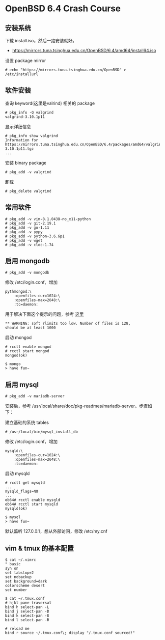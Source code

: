 # OpenBSD 6.4 Crash Course

## 安装系统

下载 install.iso，然后一路安装就好。

* https://mirrors.tuna.tsinghua.edu.cn/OpenBSD/6.4/amd64/install64.iso

设置 package mirror

```
# echo "https://mirrors.tuna.tsinghua.edu.cn/OpenBSD" > /etc/installurl
```


## 软件安装

查询 keyword(这里是valrind) 相关的 package

```
# pkg_info -Q valgrind
valgrind-3.10.1p11
```

显示详细信息

```
# pkg_info show valgrind
Information for https://mirrors.tuna.tsinghua.edu.cn/OpenBSD/6.4/packages/amd64/valgrind-3.10.1p11.tgz
...
```

安装 binary package

```
# pkg_add -v valgrind
```

卸载

```
# pkg_delete valgrind
```


## 常用软件

```
# pkg_add -v vim-8.1.0438-no_x11-python
# pkg_add -v git-2.19.1
# pkg_add -v go-1.11
# pkg_add -v pypy
# pkg_add -v python-3.6.6p1
# pkg_add -v wget
# pkg_add -v cloc-1.74
```


## 启用 mongodb

```
# pkg_add -v mongodb
```

修改 /etc/login.conf，增加
```
pythmongod:\
    :openfiles-cur=1024:\
    :openfiles-max=2048:\
    :tc=daemon:
```

用于解决下面这个提示的问题，参考 [这里][1]

```
** WARNING: soft rlimits too low. Number of files is 128,
should be at least 1000
```

启动 mongod

```
# rcctl enable mongod
# rcctl start mongod
mongod(ok)

$ mongo
> have fun~
```


## 启用 mysql

```
# pkg_add -v mariadb-server
```

安装后，参考 /usr/local/share/doc/pkg-readmes/mariadb-server。步骤如下：

建立基础的系统 tables

```
# /usr/local/bin/mysql_install_db
```

修改 /etc/login.conf，增加
```
mysqld:\
    :openfiles-cur=1024:\
    :openfiles-max=2048:\
    :tc=daemon:
```

启动 mysqld

```
# rcctl get mysqld
...
mysqld_flags=NO
...
ob64# rcctl enable mysqld
ob64# rcctl start mysqld  
mysqld(ok)

$ mysql
> have fun~
```

默认监听 127.0.0.1，想从外部访问，修改 /etc/my.cnf


## vim & tmux 的基本配置

```
$ cat ~/.vimrc
" basic
syn on
set tabstop=2
set nobackup
set background=dark
colorscheme desert
set number

$ cat ~/.tmux.conf
# hjkl pane traversal
bind h select-pan -L
bind j select-pan -D
bind k select-pan -U
bind l select-pan -R

# reload me
bind r source ~/.tmux.conf\; display "/.tmux.conf sourced!"
```

[1]:https://unix.stackexchange.com/questions/104929/does-openbsd-have-a-limit-to-the-number-of-file-descriptors